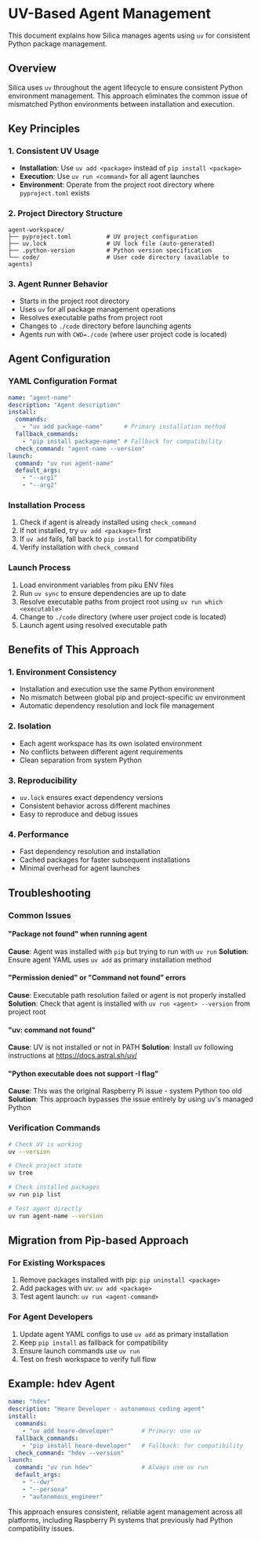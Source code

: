 # UV-Based Agent Management

This document explains how Silica manages agents using `uv` for consistent Python package management.

## Overview

Silica uses `uv` throughout the agent lifecycle to ensure consistent Python environment management. This approach eliminates the common issue of mismatched Python environments between installation and execution.

## Key Principles

### 1. Consistent UV Usage
- **Installation**: Use `uv add <package>` instead of `pip install <package>`
- **Execution**: Use `uv run <command>` for all agent launches
- **Environment**: Operate from the project root directory where `pyproject.toml` exists

### 2. Project Directory Structure
```
agent-workspace/
├── pyproject.toml          # UV project configuration
├── uv.lock                 # UV lock file (auto-generated)
├── .python-version         # Python version specification
└── code/                   # User code directory (available to agents)
```

### 3. Agent Runner Behavior
- Starts in the project root directory
- Uses `uv` for all package management operations
- Resolves executable paths from project root
- Changes to `./code` directory before launching agents
- Agents run with `CWD=./code` (where user project code is located)

## Agent Configuration

### YAML Configuration Format
```yaml
name: "agent-name"
description: "Agent description"
install:
  commands:
    - "uv add package-name"      # Primary installation method
  fallback_commands:
    - "pip install package-name" # Fallback for compatibility
  check_command: "agent-name --version"
launch:
  command: "uv run agent-name"
  default_args:
    - "--arg1"
    - "--arg2"
```

### Installation Process
1. Check if agent is already installed using `check_command`
2. If not installed, try `uv add <package>` first
3. If `uv add` fails, fall back to `pip install` for compatibility
4. Verify installation with `check_command`

### Launch Process
1. Load environment variables from piku ENV files
2. Run `uv sync` to ensure dependencies are up to date
3. Resolve executable paths from project root using `uv run which <executable>`
4. Change to `./code` directory (where user project code is located)
5. Launch agent using resolved executable path

## Benefits of This Approach

### 1. Environment Consistency
- Installation and execution use the same Python environment
- No mismatch between global pip and project-specific uv environment
- Automatic dependency resolution and lock file management

### 2. Isolation
- Each agent workspace has its own isolated environment
- No conflicts between different agent requirements
- Clean separation from system Python

### 3. Reproducibility
- `uv.lock` ensures exact dependency versions
- Consistent behavior across different machines
- Easy to reproduce and debug issues

### 4. Performance
- Fast dependency resolution and installation
- Cached packages for faster subsequent installations
- Minimal overhead for agent launches

## Troubleshooting

### Common Issues

#### "Package not found" when running agent
**Cause**: Agent was installed with `pip` but trying to run with `uv run`
**Solution**: Ensure agent YAML uses `uv add` as primary installation method

#### "Permission denied" or "Command not found" errors
**Cause**: Executable path resolution failed or agent is not properly installed
**Solution**: Check that agent is installed with `uv run <agent> --version` from project root

#### "uv: command not found"
**Cause**: UV is not installed or not in PATH
**Solution**: Install uv following instructions at https://docs.astral.sh/uv/

#### "Python executable does not support -I flag"
**Cause**: This was the original Raspberry Pi issue - system Python too old
**Solution**: This approach bypasses the issue entirely by using uv's managed Python

### Verification Commands

```bash
# Check UV is working
uv --version

# Check project state
uv tree

# Check installed packages
uv run pip list

# Test agent directly
uv run agent-name --version
```

## Migration from Pip-based Approach

### For Existing Workspaces
1. Remove packages installed with pip: `pip uninstall <package>`
2. Add packages with uv: `uv add <package>`
3. Test agent launch: `uv run <agent-command>`

### For Agent Developers
1. Update agent YAML configs to use `uv add` as primary installation
2. Keep `pip install` as fallback for compatibility
3. Ensure launch commands use `uv run`
4. Test on fresh workspace to verify full flow

## Example: hdev Agent

```yaml
name: "hdev"
description: "Heare Developer - autonomous coding agent"
install:
  commands:
    - "uv add heare-developer"        # Primary: use uv
  fallback_commands:
    - "pip install heare-developer"   # Fallback: for compatibility
  check_command: "hdev --version"
launch:
  command: "uv run hdev"              # Always use uv run
  default_args:
    - "--dwr"
    - "--persona"
    - "autonomous_engineer"
```

This approach ensures consistent, reliable agent management across all platforms, including Raspberry Pi systems that previously had Python compatibility issues.